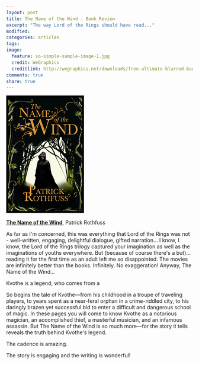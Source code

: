 ```yaml
---
layout: post
title: The Name of the Wind - Book Review
excerpt: "The way Lord of the Rings should have read..."
modified:
categories: articles
tags:
image:
  feature: so-simple-sample-image-1.jpg
  credit: WeGraphics
  creditlink: http://wegraphics.net/downloads/free-ultimate-blurred-background-pack/
comments: true
share: true
---
```


<img style="float: center; border: 5px solid black; height: 200" src="/images/name-of-the-wind.jpg">

[**The Name of the Wind**](http://www.amazon.com/Name-Wind-Kingkiller-Chronicle/dp/0756404746/ref=sr_1_1?s=books&ie=UTF8&qid=1437298364&sr=1-1&keywords=name+of+the+wind&pebp=1437298365619&perid=10FJZ4KEYJAPT3MYGPQR), Patrick Rothfuss


As far as I'm concerned, this was everything that Lord of the Rings was not - well-written, engaging, delightful dialogue, gifted narration... I know, I know, the Lord of the Rings trilogy captured your imagination as well as the imaginations of youths everywhere. But (because of course there's a but)... reading it for the first time as an adult left me so disappointed. The movies are infinitely better than the books. Infinitely. No exaggeration! Anyway, The Name of the Wind...

Kvothe is a legend, who comes from a


So begins the tale of Kvothe—from his childhood in a troupe of traveling players, to years spent as a near-feral orphan in a crime-riddled city, to his daringly brazen yet successful bid to enter a difficult and dangerous school of magic. In these pages you will come to know Kvothe as a notorious magician, an accomplished thief, a masterful musician, and an infamous assassin. But The Name of the Wind is so much more—for the story it tells reveals the truth behind Kvothe's legend.

The cadence is amazing.

The story is engaging and the writing is wonderful!

